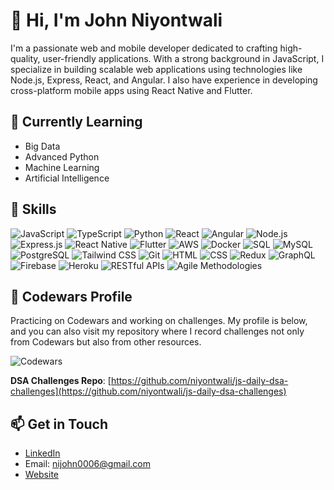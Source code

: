 # 👋 Hi, I'm John Niyontwali

I'm a passionate web and mobile developer dedicated to crafting high-quality, user-friendly applications. With a strong background in JavaScript, I specialize in building scalable web applications using technologies like Node.js, Express, React, and Angular. I also have experience in developing cross-platform mobile apps using React Native and Flutter.

## 🌱 Currently Learning
- Big Data
- Advanced Python
- Machine Learning
- Artificial Intelligence

## 🚀 Skills
![JavaScript](https://img.shields.io/badge/-JavaScript-yellow)
![TypeScript](https://img.shields.io/badge/-TypeScript-blue)
![Python](https://img.shields.io/badge/-Python-blue)
![React](https://img.shields.io/badge/-React-blue)
![Angular](https://img.shields.io/badge/-Angular-red)
![Node.js](https://img.shields.io/badge/-Node.js-green)
![Express.js](https://img.shields.io/badge/-Express.js-lightgrey)
![React Native](https://img.shields.io/badge/-React_Native-blue)
![Flutter](https://img.shields.io/badge/-Flutter-blue)
![AWS](https://img.shields.io/badge/-AWS-orange)
![Docker](https://img.shields.io/badge/-Docker-blue)
![SQL](https://img.shields.io/badge/-SQL-lightgrey)
![MySQL](https://img.shields.io/badge/-MySQL-blue)
![PostgreSQL](https://img.shields.io/badge/-PostgreSQL-blue)
![Tailwind CSS](https://img.shields.io/badge/-Tailwind_CSS-blue)
![Git](https://img.shields.io/badge/-Git-lightgrey)
![HTML](https://img.shields.io/badge/-HTML-orange)
![CSS](https://img.shields.io/badge/-CSS-blue)
![Redux](https://img.shields.io/badge/-Redux-purple)
![GraphQL](https://img.shields.io/badge/-GraphQL-pink)
![Firebase](https://img.shields.io/badge/-Firebase-yellow)
![Heroku](https://img.shields.io/badge/-Heroku-purple)
![RESTful APIs](https://img.shields.io/badge/-RESTful_APIs-green)
![Agile Methodologies](https://img.shields.io/badge/-Agile_Methodologies-blue)

## 📜 Codewars Profile

Practicing on Codewars and working on challenges. My profile is below, and you can also visit my repository where I record challenges not only from Codewars but also from other resources.

![Codewars](https://github.r2v.ch/codewars?user=niyontwali&stroke=%23BB432C)

**DSA Challenges Repo**: [https://github.com/niyontwali/js-daily-dsa-challenges](https://github.com/niyontwali/js-daily-dsa-challenges)

## 📫 Get in Touch
- [LinkedIn](https://www.linkedin.com/in/john-niyontwali-816549111/)
- Email: [nijohn0006@gmail.com](mailto:nijohn0006@gmail.com)
- [Website](https://nijohn.dev)
